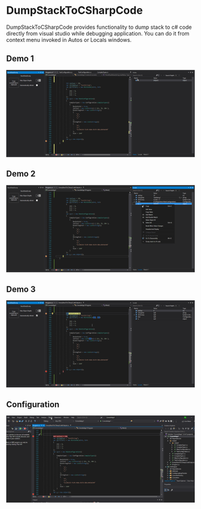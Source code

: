 # DumpStackToCSharpCode
DumpStackToCSharpCode provides functionality to dump stack to c# code directly from visual studio while debugging application.
You can do it from context menu invoked in Autos or Locals windows.

## Demo 1 
![](https://github.com/Szpi/DumpStackToCSharpCode/blob/master/demo/demo.gif)

## Demo 2
![](https://github.com/Szpi/DumpStackToCSharpCode/blob/master/demo/demo1.gif)

## Demo 3
![](https://github.com/Szpi/DumpStackToCSharpCode/blob/master/demo/demo2.gif)

## Configuration
![](./demo/demo3_Configuration.gif)